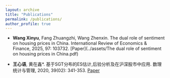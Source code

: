 ```yaml
---
layout: archive
title: "Publications"
permalink: /publications/
author_profile: true
---
```


* **Wang Xinyu**, Fang Zhuangzhi, Wang Zhenxin. The dual role of sentiment on housing prices in China. International Review of Economics & Finance, 2025, 97: 103732. [Paper](../assets/The dual role of sentiment on housing prices in China.pdf)

* **王心语**, 黄在鑫*. 基于SGT分布的ES估计,后验分析及在沪深股市中应用. 数理统计与管理, 2020, 39(02): 341-353. [Paper](../assets/Paper1.pdf)
